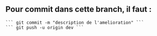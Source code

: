 ## Pour commit dans cette branch, il faut :

    ``` git commit -m "description de l'amelioration" ```
    ``` git push -u origin dev ```

